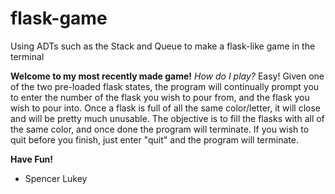 # flask-game
Using ADTs such as the Stack and Queue to make a flask-like game in the terminal


**Welcome to my most recently made game!**
_How do I play?_
Easy! Given one of the two pre-loaded flask states, the program will continually prompt you to enter the number of the flask you wish to pour from, and the flask you wish to pour into. Once a flask is full of all the same color/letter, it will close and will be pretty much unusable. The objective is to fill the flasks with all of the same color, and once done the program will terminate. If you wish to quit before you finish, just enter "quit" and the program will terminate.

**Have Fun!**
- Spencer Lukey
